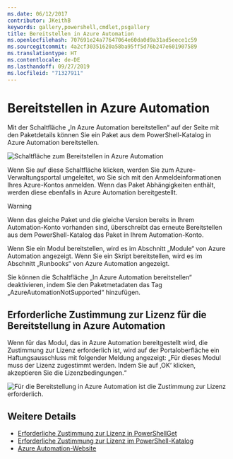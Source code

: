 ```yaml
---
ms.date: 06/12/2017
contributor: JKeithB
keywords: gallery,powershell,cmdlet,psgallery
title: Bereitstellen in Azure Automation
ms.openlocfilehash: 707691e24a77647064e60da0d9a31ad5eece1c59
ms.sourcegitcommit: 4a2cf30351620a58ba95ff5d76b247e601907589
ms.translationtype: HT
ms.contentlocale: de-DE
ms.lasthandoff: 09/27/2019
ms.locfileid: "71327911"
---
```

# <a name="deploy-to-azure-automation"></a>Bereitstellen in Azure Automation

Mit der Schaltfläche „In Azure Automation bereitstellen“ auf der Seite mit den Paketdetails können Sie ein Paket aus dem PowerShell-Katalog in Azure Automation bereitstellen.

![Schaltfläche zum Bereitstellen in Azure Automation](../../Images/DeployToAzureAutomationButton.png)

Wenn Sie auf diese Schaltfläche klicken, werden Sie zum Azure-Verwaltungsportal umgeleitet, wo Sie sich mit den Anmeldeinformationen Ihres Azure-Kontos anmelden.
Wenn das Paket Abhängigkeiten enthält, werden diese ebenfalls in Azure Automation bereitgestellt.

> [!WARNING]
> Wenn das gleiche Paket und die gleiche Version bereits in Ihrem Automation-Konto vorhanden sind, überschreibt das erneute Bereitstellen aus dem PowerShell-Katalog das Paket in Ihrem Automation-Konto.

Wenn Sie ein Modul bereitstellen, wird es im Abschnitt „Module“ von Azure Automation angezeigt.  Wenn Sie ein Skript bereitstellen, wird es im Abschnitt „Runbooks“ von Azure Automation angezeigt.

Sie können die Schaltfläche „In Azure Automation bereitstellen“ deaktivieren, indem Sie den Paketmetadaten das Tag „AzureAutomationNotSupported“ hinzufügen.

## <a name="require-license-acceptance-on-deploy-to-azure-automation"></a>Erforderliche Zustimmung zur Lizenz für die Bereitstellung in Azure Automation

Wenn für das Modul, das in Azure Automation bereitgestellt wird, die Zustimmung zur Lizenz erforderlich ist, wird auf der Portaloberfläche ein Haftungsausschluss mit folgender Meldung angezeigt: „Für dieses Modul muss der Lizenz zugestimmt werden. Indem Sie auf ‚OK‘ klicken, akzeptieren Sie die Lizenzbedingungen.“

![Für die Bereitstellung in Azure Automation ist die Zustimmung zur Lizenz erforderlich.](../../Images/DeployToAzureAutomationRequireLicenseAcceptanceDisclaimer.png)

## <a name="more-details"></a>Weitere Details

- [Erforderliche Zustimmung zur Lizenz in PowerShellGet](../../concepts/module-license-acceptance.md)
- [Erforderliche Zustimmung zur Lizenz im PowerShell-Katalog](packages-that-require-license-acceptance.md)
- [Azure Automation-Website](https://azure.microsoft.com/services/automation/)
